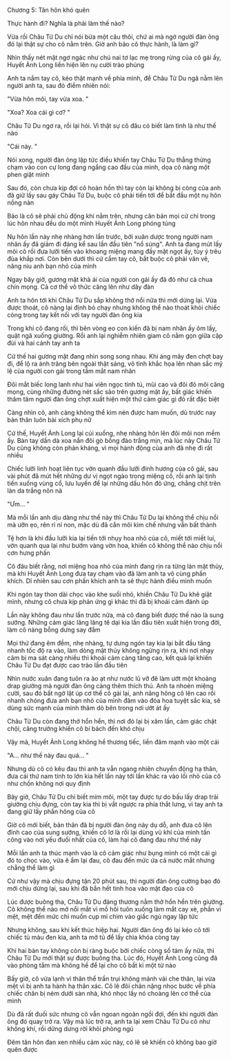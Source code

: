 




Chương 5: Tân hôn khó quên

Thực hành đi? Nghĩa là phải làm thế nào?

Vừa rồi Châu Tử Du chỉ nói bừa một câu thôi, chứ ai mà ngờ người đàn ông đó lại thật sự cho cô nằm trên. Giờ anh bảo cô thực hành, là làm gì?

Nhìn thấy nét mặt ngơ ngác như chú nai tơ lạc mẹ trong rừng của cô gái ấy, Huyết Ảnh Long liền hiện lên nụ cười trào phúng

Anh ta nắm tay cô, kéo thật mạnh về phía mình, để Châu Tử Du ngã nằm lên người anh ta, sau đó điềm nhiên nói:

"Vừa hôn môi, tay vừa xoa. "

"Xoa? Xoa cái gì cơ? "

Châu Tử Du ngơ ra, rồi lại hỏi. Vì thật sự cô đâu có biết làm tình là như thế nào

"Cái này. "

Nói xong, người đàn ông lập tức điều khiển tay Châu Tử Du thẳng thừng chạm vào con cự long đang ngẩng cao đầu của mình, dọa cô nàng một phen giật mình

Sau đó, còn chưa kịp đợi cô hoàn hồn thì tay còn lại không bị còng của anh đã giữ lấy sau gáy Châu Tử Du, buộc cô phải tiến tới để bắt đầu một nụ hôn nồng nàn

Bảo là cô sẽ phải chủ động khi nằm trên, nhưng căn bản mọi cử chỉ trong lúc hôn nhau đều do một mình Huyết Ảnh Long phóng túng

Nụ hôn lần này nhẹ nhàng hơn lần trước, bởi xuân dược trong người nam nhân ấy đã giảm đi đáng kể sau lần đầu tiên "nổ súng". Anh ta đang mút lấy môi cô rồi đưa lưỡi tiến vào khoang miệng mang đầy mật ngọt ấy, tùy ý trêu đùa khắp nơi. Còn bên dưới thì cứ cầm tay cô, bắt buộc cô phải vân vê, nâng niu anh bạn nhỏ của mình

Ngay bây giờ, gương mặt khả ái của người con gái ấy đã đỏ như cà chua chín mọng. Cả cơ thể vô thức căng lên như dây đàn

Anh ta hôn tới khi Châu Tử Du sắp không thở nổi nữa thì mới dừng lại. Vừa được thoát, cô nàng lại định bỏ chạy nhưng không thể nào thoát khỏi chiếc còng trong tay kết nối với tay người đàn ông kia

Trong khi cô đang rối, thì bên vòng eo con kiến đã bị nam nhân ấy ôm lấy, quật ngã xuống giường. Rồi anh lại nghiễm nhiên giam cô nằm gọn giữa cặp đùi và hai cánh tay anh ta

Cứ thế hai gương mặt đang nhìn song song nhau. Khi áng mây đen chợt bay đi, để lộ ra ánh trăng bên ngoài thật sáng, vô tình khắc họa lên nhan sắc mỹ lệ của người con gái trong tầm mắt nam nhân

Đôi mắt biếc long lanh như hai viên ngọc tinh tú, mũi cao và đôi đỏ môi căng mọng, cùng những đường nét sắc sảo trên gương mặt ấy, bất giác khiến thâm tâm người đàn ông chợt xuất hiện một thứ cảm giác gì đó rất đặc biệt

Càng nhìn cô, anh càng không thể kìm nén được ham muốn, dù trước nay bản thân luôn bài xích phụ nữ

Cứ thế, Huyết Ảnh Long lại cúi xuống, nhẹ nhàng hôn lên đôi môi non mềm ấy. Bàn tay dần dà xoa nắn đôi gò bồng đào trắng mịn, mà lúc này Châu Tử Du cũng không còn phản kháng, vì mọi hành động của anh đã nhẹ đi rất nhiều

Chiếc lưỡi linh hoạt liên tục vờn quanh đầu lưỡi đinh hương của cô gái, sau vài phút đã mút hết những dư vị ngọt ngào trong miệng cô, rồi anh lại tịnh tiến xuống vùng cổ, lưu luyến để lại những dấu hôn đỏ ửng, chằng chịt trên làn da trắng nõn nà

"Ưm... "

Mà mỗi lần anh dịu dàng như thế này thì Châu Tử Du lại không thể chịu nổi mà ưỡn ẹo, rên rỉ nỉ non, mặc dù đã cắn môi kìm chế nhưng vẫn bất thành

Tệ hơn là khi đầu lưỡi kia lại tiến tới nhụy hoa nhỏ của cô, miết tới miết lui, vờn quanh qua lại như bướm vàng vờn hoa, khiến cô không thể nào chịu nổi cơn hưng phấn

Cô đâu biết rằng, nơi miệng hoa nhỏ của mình đang rịn ra từng làn mật thủy, mà khi Huyết Ảnh Long đưa tay chạm vào đã làm anh ta vô cùng phấn khích. Dĩ nhiên sau cơn phấn khích anh ta sẽ thực hành điều mình muốn

Khi ngón tay thon dài chọc vào khe suối nhỏ, khiến Châu Tử Du khẽ giật mình, nhưng cô chưa kịp phản ứng gì khác thì đã bị khoái cảm đánh úp

Lần này không đau như lần trước nữa, mà cô đang biết được thế nào là sung sướng. Những cảm giác lâng lâng tê dại kia lần đầu tiên xuất hiện trong đời, làm cô nàng bỗng dưng say đắm

Mọi thứ đang êm đềm, nhẹ nhàng, tự dưng ngón tay kia lại bắt đầu tăng nhanh tốc độ ra vào, làm dòng mật thủy không ngừng rịn ra, khi nơi nhạy cảm bị ma sát càng nhiều thì khoái cảm càng tăng cao, kết quả lại khiến Châu Tử Du đạt được cao trào lần đầu tiên

Nhìn nước xuân đang tuôn ra ào ạt như nước lũ vỡ đê làm ướt một khoảng drap giường mà người đàn ông càng thêm thích thú. Anh ta nhoẻn miệng cười, sau đó bất ngờ lật úp cơ thể cô gái lại, anh nâng hông cô lên cao rồi nhanh chóng đưa anh bạn nhỏ của mình đâm vào đóa hoa tuyệt sắc kia, sẽ dùng sức mạnh của mình thăm dò bên trong nơi ướt át ấy

Châu Tử Du còn đang thở hổn hển, thì nơi đó lại bị xâm lấn, cảm giác chật chội, căng trướng khiến cô bí bách đến khó chịu

Vậy mà, Huyết Ảnh Long không hề thương tiếc, liền đâm mạnh vào một cái

"A... như thế này đau quá... "

Nhưng dù cô có kêu đau thì anh ta vẫn ngang nhiên chuyển động hạ thân, đưa cái thứ nam tính to lớn kia hết lần này tới lần khác ra vào lối nhỏ của cô như chốn không nơi quy định

Bây giờ, Châu Tử Du chỉ biết mím môi, một tay được tự do bấu lấy drap trải giường chịu đựng, còn tay kia thì bị vắt ngược ra phía thắt lưng, vì tay anh ta đang giữ lấy phần hông của cô

Giờ cô mới biết, bản thân đã bị người đàn ông này dụ dỗ, anh đưa cô lên đỉnh cao của sung sướng, khiến cô lơ là rồi lại dùng vũ khí của mình tấn công vào nơi yếu đuối nhất của cô, làm hại cô đang đau như thế này

Mỗi lần anh ta thúc mạnh vào là cô cảm giác như bụng mình có một cái gì đó to chọc vào, vừa ê ẩm lại đau, cô đau đến mức ứa cả nước mắt nhưng chẳng thể làm gì

Cứ như vậy mà chịu đựng tận 20 phút sau, thì người đàn ông cường bạo đó mới chịu dừng lại, sau khi đã bắn hết tinh hoa vào mật đạo của cô

Lúc được buông tha, Châu Tử Du đáng thương nằm thở hổn hển trên giường. Cô không thể nào mở nổi mắt vì mồ hôi tuôn xuống làm mắt cay xè, phần vì mệt, mệt đến mức chỉ muốn cụp mi chìm vào giấc ngủ ngay lập tức

Nhưng không, sau khi kết thúc hiệp hai. Người đàn ông đó lại kéo cô tới chiếc tủ màu đen kia, anh ta mở tủ để lấy chìa khóa còng tay

Khi hai bàn tay không còn bị ràng buộc bởi chiếc còng số tám ấy nữa, thì Châu Tử Du mới thật sự được buông tha. Lúc đó, Huyết Ảnh Long cũng đã vào phòng tắm mà không hề để lại cho cô bất kì một từ nào

Bấy giờ, cô vừa lạnh vì thân thể trần trụi không mảnh vải che thân, lại vừa mệt vì bị anh ta hành hạ thân xác. Cô lê đôi chân nặng nhọc bước về phía chiếc chăn bị ném dưới sàn nhà, khó nhọc lấy nó choàng lên cơ thể của mình

Dù đã rất đuối sức nhưng cô vẫn ngoan ngoãn ngồi đợi, đến khi người đàn ông đó quay trở ra. Vậy mà lúc trở ra, anh ta lại xem Châu Tử Du cô như không khí, rồi dửng dưng rời khỏi phòng ngủ

Đêm tân hôn đan xen nhiều cảm xúc này, có lẽ sẽ khiến cô không bao giờ quên được




